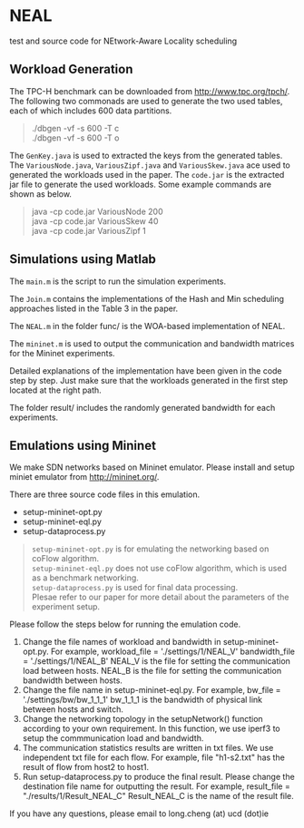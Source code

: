 # NEAL
test and source code for NEtwork-Aware Locality scheduling

## Workload Generation

The TPC-H benchmark can be downloaded from http://www.tpc.org/tpch/. The following two commonads are used to generate the two used tables, each of which includes 600 data partitions.

> ./dbgen -vf -s 600 -T c <br/>
 ./dbgen -vf -s 600 -T o

The `GenKey.java` is used to extracted the keys from the generated tables. The `VariousNode.java`, `VariousZipf.java` and `VariousSkew.java` ace used to generated the workloads used in the paper.  The `code.jar` is the extracted jar file to generate the used workloads. Some example commands are shown as below.
>java -cp code.jar VariousNode 200  <br/>
java -cp code.jar VariousSkew 40  <br/>
java -cp code.jar VariousZipf 1

## Simulations using Matlab 

The `main.m` is the script to run the simulation experiments.

The `Join.m` contains the implementations of the Hash and Min scheduling approaches listed in the Table 3 in the paper. 

The `NEAL.m` in the folder func/ is the WOA-based implementation of NEAL. 

The `mininet.m` is used to output the communication and bandwidth matrices for the Mininet experiments.

Detailed explanations of the implementation have been given in the code step by step. Just make sure that the workloads generated in the first step located at the right path.

The folder result/ includes the randomly generated bandwidth for each experiments.  


## Emulations using Mininet
We make SDN networks based on Mininet emulator. Please install and setup miniet emulator from http://mininet.org/.

There are three source code files in this emulation. 
 - setup-mininet-opt.py
- setup-mininet-eql.py
- setup-dataprocess.py

>`setup-mininet-opt.py` is for emulating the networking based on coFlow algorithm.   <br/>
`setup-mininet-eql.py` does not use coFlow algorithm, which is used as a benchmark networking.   <br/>
`setup-dataprocess.py` is used for final data processing.  <br/>
Plesae refer to our paper for more detail about the parameters of the experiment setup. 

Please follow the steps below for running the emulation code. 
1. Change the file names of workload and bandwidth in setup-mininet-opt.py. For example, 
    workload_file = './settings/1/NEAL_V'
    bandwidth_file = './settings/1/NEAL_B'
NEAL_V is the file for setting the communication load between hosts.
NEAL_B is the file for setting the communication bandwidth between hosts.
2. Change the file name in setup-mininet-eql.py. For example, 
	bw_file = './settings/bw/bw_1_1_1'
bw_1_1_1 is the bandwidth of physical link between hosts and switch. 
3. Change the networking topology in the setupNetwork() function according to your own requirement. In this function, we use iperf3 to setup the commmunication load and bandwidth. 
4. The communication statistics results are written in txt files. We use independent txt file for each flow. For example, file "h1-s2.txt" has the result of flow from host2 to host1. 
5. Run setup-dataprocess.py to produce the final result. Please change the destination file name for outputting the result. For example, 
    result_file = "./results/1/Result_NEAL_C"
Result_NEAL_C is the name of the result file. 

If you have any questions, please email to long.cheng (at) ucd (dot)ie

